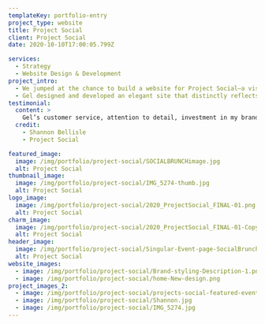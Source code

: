 ```yaml
---
templateKey: portfolio-entry
project_type: website
title: Project Social
client: Project Social
date: 2020-10-10T17:00:05.799Z

services:
  - Strategy 
  - Website Design & Development
project_intro:
  - We jumped at the chance to build a website for Project Social—a visual brand styling and social company that began as a passion project. A company with a conscience, they host Social Events that connect the creative community while making a positive impact by giving back to community causes.
  - Gel designed and developed an elegant site that distinctly reflects the Project Social brand. Project Social started out as a page on the founder’s wedding planning site so it was important that the new site was differentiated for brand clarity yet aligned to ensure clients understood what Project Social was all about.
testimonial:
  content: >
    Gel’s customer service, attention to detail, investment in my brand and my success, were all way above par. They took my thoughts and vision and turned it into something magical. They understood my needs. I HIGHLY recommend working with Gel for branding and digital marketing.
  credit:
    - Shannon Bellisle
    - Project Social

featured_image:
  image: /img/portfolio/project-social/SOCIALBRUNCHimage.jpg
  alt: Project Social
thumbnail_image:
  image: /img/portfolio/project-social/IMG_5274-thumb.jpg
  alt: Project Social
logo_image:
  image: /img/portfolio/project-social/2020_ProjectSocial_FINAL-01.png
  alt: Project Social
charm_image:
  image: /img/portfolio/project-social/2020_ProjectSocial_FINAL-01-Copy.png
  alt: Project Social
header_image:
  image: /img/portfolio/project-social/Singular-Event-page-SocialBrunch.png
  alt: Project Social
website_images:
  - image: /img/portfolio/project-social/Brand-styling-Description-1.png
  - image: /img/portfolio/project-social/home-New-design.png
project_images_2:
  - image: /img/portfolio/project-social/projects-social-featured-events-social-supper.jpg
  - image: /img/portfolio/project-social/Shannon.jpg
  - image: /img/portfolio/project-social/IMG_5274.jpg
---
```


